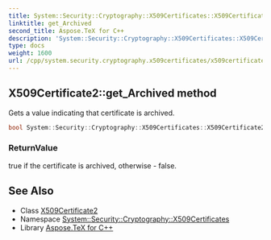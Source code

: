 ```yaml
---
title: System::Security::Cryptography::X509Certificates::X509Certificate2::get_Archived method
linktitle: get_Archived
second_title: Aspose.TeX for C++
description: 'System::Security::Cryptography::X509Certificates::X509Certificate2::get_Archived method. Gets a value indicating that certificate is archived in C++.'
type: docs
weight: 1600
url: /cpp/system.security.cryptography.x509certificates/x509certificate2/get_archived/
---
```

## X509Certificate2::get_Archived method


Gets a value indicating that certificate is archived.

```cpp
bool System::Security::Cryptography::X509Certificates::X509Certificate2::get_Archived() const
```


### ReturnValue

true if the certificate is archived, otherwise - false.

## See Also

* Class [X509Certificate2](../)
* Namespace [System::Security::Cryptography::X509Certificates](../../)
* Library [Aspose.TeX for C++](../../../)
